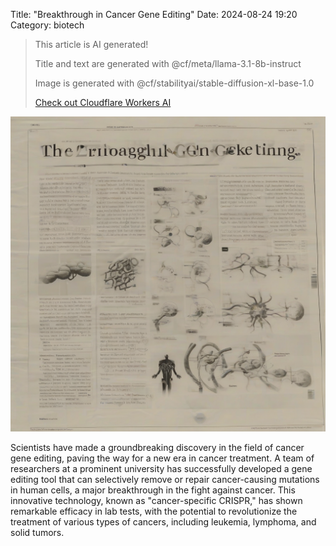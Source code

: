 Title: "Breakthrough in Cancer Gene Editing"
Date: 2024-08-24 19:20
Category: biotech

> This article is AI generated!
> 
> Title and text are generated with @cf/meta/llama-3.1-8b-instruct
> 
> Image is generated with @cf/stabilityai/stable-diffusion-xl-base-1.0
> 
> [Check out Cloudflare Workers AI](https://developers.cloudflare.com/workers-ai/models/)


![Alt Text](images/2024-08-24-breakthrough-in-cancer-gene-editing.png)

Scientists have made a groundbreaking discovery in the field of cancer gene editing, paving the way for a new era in cancer treatment. A team of researchers at a prominent university has successfully developed a gene editing tool that can selectively remove or repair cancer-causing mutations in human cells, a major breakthrough in the fight against cancer. This innovative technology, known as "cancer-specific CRISPR," has shown remarkable efficacy in lab tests, with the potential to revolutionize the treatment of various types of cancers, including leukemia, lymphoma, and solid tumors.